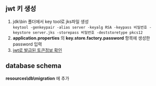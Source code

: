 ## jwt 키 생성
1. jdk\bin 폴더에서 key tool로 jks파일 생성  
   `keytool -genkeypair -alias server -keyalg RSA -keypass 비밀번호 -keystore server.jks -storepass 비밀번호 -deststoretype pkcs12`
2. __application.properties__ 의 __key.store.factory.password__ 항목에 생성한 password 입력
3. [jwt로 발급된 토큰정보 확인](https://jwt.io/)

## database schema
__resources\db\migration__ 에 추가
